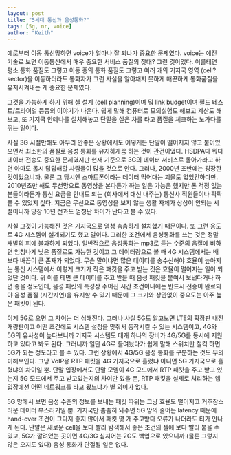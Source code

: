 ```yaml
---
layout: post
title: "5세대 통신과 음성통화?"
tags: [5g, nr, voice]
author: "Keith"
---
```


예로부터 이동 통신망하면 voice가 얼마나 잘 되냐가 중요한 문제였다. voice는 예전 기술로 보면 이동통신에서 매우 중요한 서비스 품질의 잣대? 그런 것이었다. 이를테면 평소 통화 품질도 그렇고 이동 중의 통화 품질도 그렇고 여러 개의 기지국 영역 (cell? sector)을 이동하더라도 통화자가 그런 사실을 알아채지 못하게 매끈하게 통화품질을 유지시켜내는 게 중요한 문제였다.

그것을 가능하게 하기 위해 셀 설계 (cell planning)이며 뭐 link budget이며 필드 테스트/트라이얼 등등의 이야기가 나온다. 쉽게 말해 컴퓨터로 모의실험도 해보고 계산도 해보고, 또 기지국 안테나를 설치해놓고 단말을 실은 차를 타고 품질을 체크하는 노가다를 뛰는 일이다. 

사실 3G 시절만해도 아무리 안좋은 상황에서도 어떻게든 단말이 떨어지지 않고 붙어있으면서 최소한의 품질로 음성 통화를 유지하게끔 하는 것이 관건이었다. HSDPA다 뭐다 데이터 전송도 중요한 문제였지만 현재 기준으로 3G의 데이터 서비스로 돌아가라고 하면 아마도 몹시 답답해할 사람들이 많을 것으로 안다. 그러나, 2000년 초반에는 굉장한 것이었으니까. 물론 그 당시엔 스마트폰이라는 데이터 먹어대는 괴물도 없었긴하다만. 2010년초만 해도 무선망으로 동영상을 본다든가 하는 일은 가능은 했지만 돈 걱정 없는 분들이라든가 통신 요금을 안내도 되는 (회사에서 대신 내주는) 통신사 직원들이나 팍팍 쓸 수 있었지 싶다. 지금은 무선으로 동영상을 보지 않는 생활 자체가 상상이 안되는 시절이니까 당장 10년 전과도 엄청난 차이가 난다고 볼 수 있다.

사실 그것이 가능해진 것은 기지국으로 엄청 촘촘하게 설치했기 때문이다. 또 그런 용도로 4G 시스템이 설계되기도 했고 말이다. 그러한 조건에서 음성통화를 쓰는 것은 정말 새발의 피에 불과하게 되었다. 일반적으로 음성통화는 mp3로 듣는 수준의 음질에 비하면 엄청나게 낮은 품질로도 가능한 것이고 그 데이터량으로 볼 때 4G 시스템에서는 배보다 배꼽이 큰 존재가 되었다. 무슨 말이냐면 많은 데이터를 송수신해야 효율이 높아지는 통신 시스템에서 이렇게 크기가 작은 패킷을 주고 받는 것은 효율이 떨어지는 일이 되었단 것이다. 뭐 이를 테면 큰 데이터를 주고 받을 때 음성 패킷을 붙여서 보낸다거나 하면 좋을 정도인데, 음성 패킷의 특성상 주어진 시간 조건이내에는 반드시 전송이 완료되야 음성 품질 (시간지연)을 유지할 수 있기 때문에 그 크기와 상관없이 중요도는 아주 높은 패킷이 된다.

이게 5G로 오면 그 차이는 더 심해진다. 그러나 사실 5G도 알고보면 LTE의 확장판 내진 개량판이고 어떤 조건에도 시스템 설정을 맞춰서 동작시킬 수 있는 시스템이고, 4G와 5G의 유사성이 높다보니까 기지국 시스템도 대개 하나의 장비가 4G/5G를 동시에 지원하고 있다고 봐도 된다. 그러니까 일단 4G로 들여놨다가 쉽게 말해 스위치만 철컥 하면 5G가 되는 정도라고 볼 수 있다. 그런 상황에서 4G/5G 음성 통화를 구분하는 것도 무의미해보인다. 그냥 VoIP용 RTP 패킷을 4G 기지국으로 흘렸냐 아니면 5G 기지국으로 흘렸냐의 차이일 뿐. 단말 입장에서도 단말 모뎀이 4G 모드에서 RTP 패킷을 주고 받고 있는지 5G 모드에서 주고 받고있는지의 차이만 있을 뿐, RTP 패킷을 실제로 처리하는 앱 입장에선 어떤 네트워크를 타고 왔느냐가 별 의미가 없다.

5G 망에서 보면 음성 수준의 정보를 보내는 패킷 따위는 그냥 효율도 떨어지고 거추장스러운 데이터 부스러기일 뿐. 기지국만 촘촘히 놔주면 5G 망의 줄어든 latency 때문에 hand-over 조건이 그다지 좋지 않아서 패킷 몇 개 주고받다 오류가 나더라도 티가 안나게 된다. 단말은 새로운 cell을 보다 빨리 탐색해서 좋은 조건의 셀에 보다 빨리 붙을 수 있고, 5G가 깔려있는 곳이면 4G/3G 심지어는 2G도 백업으로 있으니까 (물론 그렇지 않은 오지도 있다) 음성 통화가 단절될 일은 없다.

